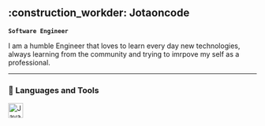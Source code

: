 ## :construction_workder: Jotaoncode

**`Software Engineer`**

I am a humble Engineer that loves to learn every day new technologies, always learning from the community and trying to imrpove my self as a professional.

---

### 🧰 Languages and Tools

<img align="left" alt="Java" width="30px" style="padding-right:10px;" src="https://cdn.jsdelivr.net/gh/devicons/devicon@latest/icons/nodejs/nodejs-original-wordmark.svg" />
